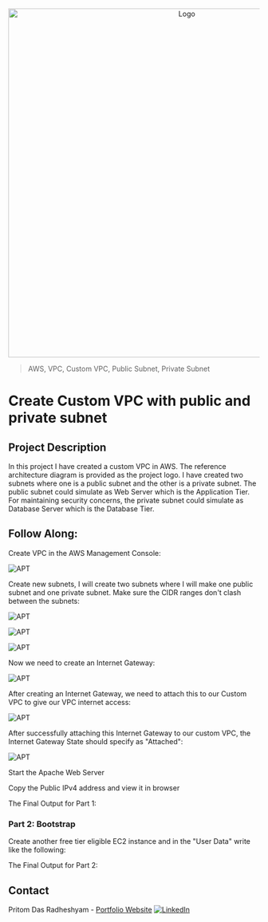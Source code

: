 <!-- PROJECT LOGO -->
<br />

<p align="center">
  <img src="./images/16.PNG" alt="Logo" width="700" height="700">
</p>


> AWS, VPC, Custom VPC, Public Subnet, Private Subnet

<!-- ABOUT THE PROJECT -->

# Create Custom VPC with public and private subnet

## Project Description

In this project I have created a custom VPC in AWS. The reference architecture diagram is provided as the project logo. I have created two subnets where one is a public subnet and the other is a private subnet. The public subnet could simulate as Web Server which is the Application Tier. For maintaining security concerns, the private subnet could simulate as Database Server which is the Database Tier.

## Follow Along:

Create VPC in the AWS Management Console:

![APT](./images/1.PNG)

Create new subnets, I will create two subnets where I will make one public subnet and one private subnet. Make sure the CIDR ranges don't clash between the subnets:

![APT](./images/2.PNG)

![APT](./images/3.PNG)

![APT](./images/4.PNG)

Now we need to create an Internet Gateway:

![APT](./images/5.PNG)

After creating an Internet Gateway, we need to attach this to our Custom VPC to give our VPC internet access:

![APT](./images/6.PNG)

After successfully attaching this Internet Gateway to our custom VPC, the Internet Gateway State should specify as "Attached":

![APT](./images/7.PNG)

Start the Apache Web Server



Copy the Public IPv4 address and view it in browser


The Final Output for Part 1:



### Part 2: Bootstrap

Create another free tier eligible EC2 instance and in the "User Data" write like the following:



The Final Output for Part 2:


<!-- CONTACT -->

## Contact

Pritom Das Radheshyam - [Portfolio Website](https://pritom.uwu.ai/)
[![LinkedIn][linkedin-shield]][linkedin-url]  





<!-- MARKDOWN LINKS & IMAGES -->
<!-- https://www.markdownguide.org/basic-syntax/#reference-style-links -->

[linkedin-shield]: https://img.shields.io/badge/-LinkedIn-black.svg?style=flat-square&logo=linkedin&colorB=555
[linkedin-url]: https://www.linkedin.com/in/you-found-pritom
[product-screenshot]: images/screenshot.jpg

